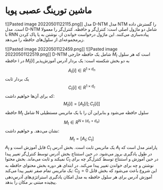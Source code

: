 # ماشین تورینگ عصبی پویا
![[Pasted image 20220501122115.png]]
مدل D-NTM‌ مدل NTM را گسترش داده است. مدل D-NTM شامل دو ماژول اصلی است: کنترل‌گر و حافظه. کنترل‌گر را معمولا با RNN پیاده‌سازی می‌کنند. این ماژول درخواست خواندن از، نوشتن به یا پاک کردن زیرمجموعه‌ای از سلول‌های حافظه را می‌دهد.

![[Pasted image 20220501122459.png]]
![[Pasted image 20220501122519.png]]
D-NTM شامل یک حافظه خارجی $M_t$ است که هر سلول حافظه i در $M_t[i]$ به دو بخش شکسته است: 
یک بردار آدرس آموزش‌پذیر 
$$ A_t[i]\in R^{1×d_n}$$ یک بردار ثابت
$$ C_t[i] \in R^{1×d_c}$$
که برای آن‌ها خواهیم داشت:
$$M_t[i] = [A_t[i];C_t[i]]$$
حافظه $M_t$ شامل N  سلول حافظه می‌شود و بنابراین آن را با یک ماتریس مستطیلی 
$$ M_t \in R^{N×(d_c+d_a)}$$
نشان می‌دهد. و خواهیم داشت:
$$M_t = [A_t;C_t]$$
$A_t$ قابل آموزش است و $C_t$ یک ماتریس ثابت است. بخش آدرس $A_t$ پارامتر مدل است که در طول یادگیری بروز می‌شود. در حین استنتاج بخش آدرس توسط کنترل‌گر تغییر پیدا نمیکند و ثابت می‌ماند. بخش محتوا $C_t$ در حین آموزش و استنتاج توسط کنترل‌گر چه برای نوشتن و چه برای خواندن تغییر پیدا می‌کند.
در ابتدای هر دوره بخش محتوای حافظه به یک ماتریس تمام صفر تغییر پیدا می‌کند: $C_0=0$ این شروع باعث می‌شود که بخش قابل آموزش آدرس برای هر سلول حافظه به مدل امکان یادگیری استراتژی‌های آدرس‌دهی پیچیده مبتنی بر مکان را بدهد.